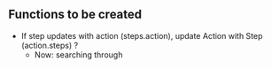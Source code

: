## Functions to be created
- If step updates with action (steps.action), update Action with Step (action.steps)  ?
  - Now: searching through 